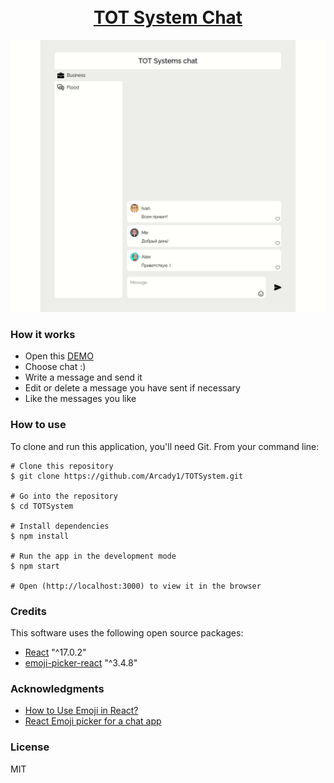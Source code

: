 <h1 align="center">
  <a href="https://tot-system-chat.herokuapp.com/">
    <img src="https://image.flaticon.com/icons/png/512/610/610413.png" alt="" width="500px"></img>
  </a>
  <br>
  <a href="https://tot-system-chat.herokuapp.com/">TOT System Chat</a>
  <br>
</h1>

![GIF][0]

### How it works
* Open this [DEMO][1]
* Choose chat :)
* Write a message and send it
* Edit or delete a message you have sent if necessary
* Like the messages you like

### How to use

To clone and run this application, you'll need Git. From your command line:

```
# Clone this repository
$ git clone https://github.com/Arcady1/TOTSystem.git

# Go into the repository
$ cd TOTSystem

# Install dependencies
$ npm install

# Run the app in the development mode
$ npm start

# Open (http://localhost:3000) to view it in the browser
```

### Credits
This software uses the following open source packages:

* [React][2] "^17.0.2"
* [emoji-picker-react][3] "^3.4.8"

### Acknowledgments
* [How to Use Emoji in React?][4]
* [React Emoji picker for a chat app][5]

### License
MIT

[0]: https://github.com/Arcady1/TOTSystem/blob/master/github_gif/chat.gif
[1]: https://tot-system-chat.herokuapp.com/
[2]: https://github.com/facebook/react/
[3]: https://www.npmjs.com/package/emoji-picker-react
[4]: https://medium.com/@tatarinov.alexander/how-to-use-emoji-in-react-813810d4fbe4
[5]: https://allegra9.medium.com/add-emoji-picker-to-your-react-chat-app-30d8cbe8d9a6
